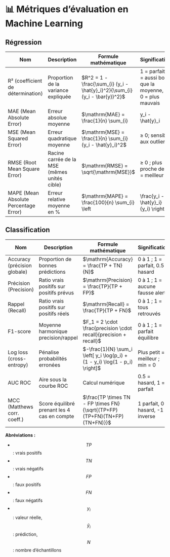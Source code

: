 # 📊 Métriques d’évaluation en Machine Learning

## Régression

| Nom                                | Description                                 | Formule mathématique                                                                 | Signification                                             | Interprétation                    |
|-----------------------------------|---------------------------------------------|--------------------------------------------------------------------------------------|----------------------------------------------------------|----------------------------------|
| R² (coefficient de détermination) | Proportion de la variance expliquée         | $R^2 = 1 - \frac{\sum_{i} (y_i - \hat{y}_i)^2}{\sum_{i} (y_i - \bar{y})^2}$          | 1 = parfait, 0 = aussi bon que la moyenne, < 0 = plus mauvais | Vers 1 : excellent, <0 : mauvais |
| MAE (Mean Absolute Error)          | Erreur absolue moyenne                        | $\mathrm{MAE} = \frac{1}{n} \sum_{i} |y_i - \hat{y}_i|$                              | ≥ 0 ; 0 = parfait ; plus petit = meilleur                | 0 = parfait, petite valeur = bon |
| MSE (Mean Squared Error)           | Erreur quadratique moyenne                    | $\mathrm{MSE} = \frac{1}{n} \sum_{i} (y_i - \hat{y}_i)^2$                            | ≥ 0; sensible aux outliers                                 | 0 = parfait, petite valeur = bon |
| RMSE (Root Mean Square Error)      | Racine carrée de la MSE (mêmes unités cible) | $\mathrm{RMSE} = \sqrt{\mathrm{MSE}}$                                               | ≥ 0 ; plus proche de 0 = meilleur                          | Idem MAE/MSE                     |
| MAPE (Mean Absolute Percentage Error) | Erreur relative moyenne en %                 | $\mathrm{MAPE} = \frac{100}{n} \sum_{i} \left| \frac{y_i - \hat{y}_i}{y_i} \right|$  | 0 % = parfait ; exprimé en pourcentage                     | < 10% très bon, > 50% à éviter   |

## Classification

| Nom                           | Description                                 | Formule mathématique                                                | Signification                                   | Interprétation                  |
|-------------------------------|---------------------------------------------|--------------------------------------------------------------------|------------------------------------------------|--------------------------------|
| Accuracy (précision globale)  | Proportion de bonnes prédictions             | $\mathrm{Accuracy} = \frac{TP + TN}{N}$                            | 0 à 1 ; 1 = parfait, 0.5 = hasard               | >0.9 excellent, <0.6 faible    |
| Précision (Precision)          | Ratio vrais positifs sur positifs prévus     | $\mathrm{Precision} = \frac{TP}{TP + FP}$                          | 0 à 1 ; 1 = aucune fausse alerte                 | Haut = peu de faux positifs    |
| Rappel (Recall)                | Ratio vrais positifs sur positifs réels      | $\mathrm{Recall} = \frac{TP}{TP + FN}$                             | 0 à 1 ; 1 = tous retrouvés                       | Haut = bonne sensibilité       |
| F1-score                      | Moyenne harmonique precision/rappel          | $F_1 = 2 \cdot \frac{precision \cdot recall}{precision + recall}$ | 0 à 1 ; 1 = parfait équilibre                  | >0.7 bon, 1 parfait            |
| Log loss (cross-entropy)       | Pénalise probabilités erronées                | $-\frac{1}{N} \sum_i \left[ y_i \log(p_i) + (1 - y_i) \log(1 - p_i) \right]$ | Plus petit = meilleur ; min = 0                   | 0 parfait, >0.5 mauvais        |
| AUC ROC                      | Aire sous la courbe ROC                        | Calcul numérique                                                | 0.5 = hasard, 1 = parfait                         | >0.8 bon, 0.5 hasard           |
| MCC (Matthews corr. coeff.)    | Score équilibré prenant les 4 cas en compte  | $\frac{TP \times TN - FP \times FN}{\sqrt{(TP+FP)(TP+FN)(TN+FP)(TN+FN)}}$ | 1 parfait, 0 hasard, -1 inverse                  | >0.7 bon, <0 mauvais           |

**Abréviations :**
- $$TP$$ : vrais positifs
- $$TN$$ : vrais négatifs
- $$FP$$ : faux positifs
- $$FN$$ : faux négatifs
- $$y_i$$ : valeur réelle, $$\hat{y}_i$$ : prédiction, $$N$$ : nombre d’échantillons
